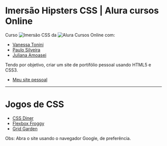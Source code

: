# Imersão Hipsters CSS | Alura cursos Online
 Curso ![Imersão CSS](https://www.alura.com.br/imersao-css) da ![Alura Cursos Online]( http://www.alura.com.br/) com: 
 - [Vanessa Tonini](https://github.com/vanessametonini) 
 - [Paulo Silveira](https://github.com/peas)
 - [Juliana Amoasei](https://github.com/JulianaAmoasei)
 
 Tendo por objetivo, criar um site de portifólio pessoal usando HTML5 e CSS3.
 - [Meu site pessoal](https://gguilherme42.github.io/Imersao_CSS/)
 
 <hr>
 
# Jogos de CSS
- [CSS Diner](https://flukeout.github.io/)
- [Flexbox Froggy](https://flexboxfroggy.com/#pt-br)
- [Grid Garden](https://cssgridgarden.com/) 

Obs: Abra o site usando o navegador Google, de preferência.
